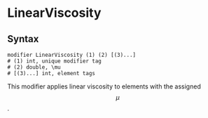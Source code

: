 # LinearViscosity

## Syntax

```text
modifier LinearViscosity (1) (2) [(3)...]
# (1) int, unique modifier tag
# (2) double, \mu
# [(3)...] int, element tags
```

This modifier applies linear viscosity to elements with the assigned $$\mu$$.
